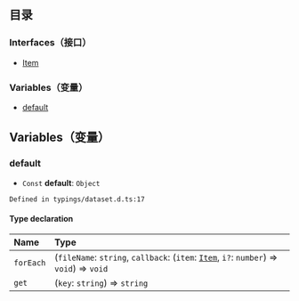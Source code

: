 ## 目录

### Interfaces（接口）
- [Item](https://cloud.tencent.com/document/product/1484/75805)

### Variables（变量）
- [default](#default)

## Variables（变量）
[](id:default)
### default
- `Const` **default**: `Object`

```
Defined in typings/dataset.d.ts:17
```


#### Type declaration
| Name      | Type                                                         |
| :-------- | :----------------------------------------------------------- |
| `forEach` | (`fileName`: `string`, `callback`: (`item`: [`Item`](https://cloud.tencent.com/document/product/1484/75805), `i?`: `number`) => `void`) => `void` |
| `get`     | (`key`: `string`) => `string`                                |
